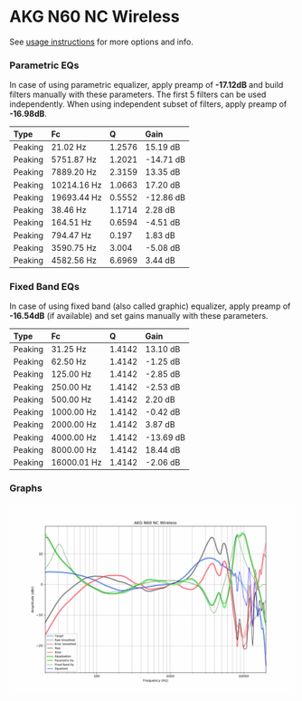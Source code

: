 # AKG N60 NC Wireless
See [usage instructions](https://github.com/jaakkopasanen/AutoEq#usage) for more options and info.

### Parametric EQs
In case of using parametric equalizer, apply preamp of **-17.12dB** and build filters manually
with these parameters. The first 5 filters can be used independently.
When using independent subset of filters, apply preamp of **-16.98dB**.

| Type    | Fc          |      Q | Gain      |
|:--------|:------------|:-------|:----------|
| Peaking | 21.02 Hz    | 1.2576 | 15.19 dB  |
| Peaking | 5751.87 Hz  | 1.2021 | -14.71 dB |
| Peaking | 7889.20 Hz  | 2.3159 | 13.35 dB  |
| Peaking | 10214.16 Hz | 1.0663 | 17.20 dB  |
| Peaking | 19693.44 Hz | 0.5552 | -12.86 dB |
| Peaking | 38.46 Hz    | 1.1714 | 2.28 dB   |
| Peaking | 164.51 Hz   | 0.6594 | -4.51 dB  |
| Peaking | 794.47 Hz   | 0.197  | 1.83 dB   |
| Peaking | 3590.75 Hz  | 3.004  | -5.08 dB  |
| Peaking | 4582.56 Hz  | 6.6969 | 3.44 dB   |

### Fixed Band EQs
In case of using fixed band (also called graphic) equalizer, apply preamp of **-16.54dB**
(if available) and set gains manually with these parameters.

| Type    | Fc          |      Q | Gain      |
|:--------|:------------|:-------|:----------|
| Peaking | 31.25 Hz    | 1.4142 | 13.10 dB  |
| Peaking | 62.50 Hz    | 1.4142 | -1.25 dB  |
| Peaking | 125.00 Hz   | 1.4142 | -2.85 dB  |
| Peaking | 250.00 Hz   | 1.4142 | -2.53 dB  |
| Peaking | 500.00 Hz   | 1.4142 | 2.20 dB   |
| Peaking | 1000.00 Hz  | 1.4142 | -0.42 dB  |
| Peaking | 2000.00 Hz  | 1.4142 | 3.87 dB   |
| Peaking | 4000.00 Hz  | 1.4142 | -13.69 dB |
| Peaking | 8000.00 Hz  | 1.4142 | 18.44 dB  |
| Peaking | 16000.01 Hz | 1.4142 | -2.06 dB  |

### Graphs
![](./AKG%20N60%20NC%20Wireless.png)